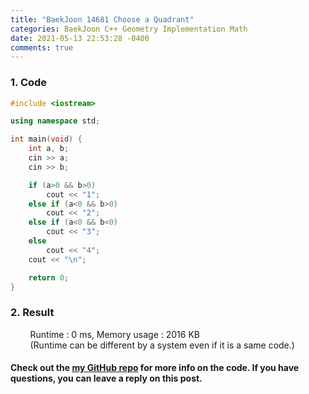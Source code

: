 ```yaml
---
title: "BaekJoon 14681 Choose a Quadrant"
categories: BaekJoon C++ Geometry Implementation Math
date: 2021-05-13 22:53:28 -0400
comments: true
---
```


### 1. Code
```cpp
#include <iostream>

using namespace std;

int main(void) {
    int a, b;
    cin >> a;
    cin >> b;

    if (a>0 && b>0)
        cout << "1";
    else if (a<0 && b>0)
        cout << "2";
    else if (a<0 && b<0)
        cout << "3";
    else    
        cout << "4";
    cout << "\n";

    return 0;
}
```

### 2. Result
&nbsp;&nbsp;&nbsp;&nbsp;&nbsp;&nbsp;&nbsp;&nbsp;Runtime : 0 ms, Memory usage : 2016 KB  
&nbsp;&nbsp;&nbsp;&nbsp;&nbsp;&nbsp;&nbsp;&nbsp;(Runtime can be different by a system even if it is a same code.)

#### Check out the [my GitHub repo][hyuk-gh] for more info on the code. If you have questions, you can leave a reply on this post.
[hyuk-gh]: https://github.com/dlgur1994/StudyAlgorithms
